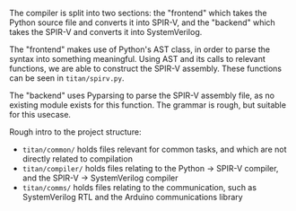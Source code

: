 The compiler is split into two sections: the "frontend" which takes the Python source file and converts it into SPIR-V, and the "backend" which takes the SPIR-V and converts it into SystemVerilog.

The "frontend" makes use of Python's AST class, in order to parse the syntax into something meaningful. Using AST and its calls to relevant functions, we are able to construct the SPIR-V assembly. These functions can be seen in ``titan/spirv.py``.

The "backend" uses Pyparsing to parse the SPIR-V assembly file, as no existing module exists for this function. The grammar is rough, but suitable for this usecase.

Rough intro to the project structure:
- ``titan/common/``  holds files relevant for common tasks, and which are not directly related to compilation
- ``titan/compiler/`` holds files relating to the Python → SPIR-V compiler, and the SPIR-V → SystemVerilog compiler
- ``titan/comms/`` holds files relating to the communication, such as SystemVerilog RTL and the Arduino communications library